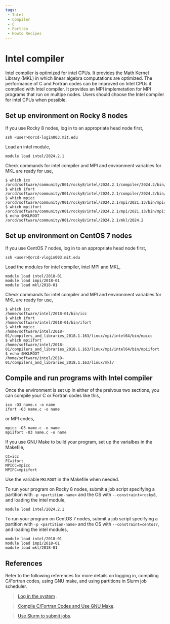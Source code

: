 ```yaml
---
tags:
 - Intel
 - Compiler
 - C
 - Fortran
 - Howto Recipes
---
```


# Intel compiler

Intel compiler is optimized for intel CPUs. It provides the Math Kernel Library (MKL) in which linear algebra computations are optimized. The performance of C and Fortran codes can be improved on Intel CPUs if compiled with Intel compiler. It provides an MPI implemetation for MPI programs that run on multipe nodes. Users should choose the Intel compiler for intel CPUs when possible. 


## Set up environment on Rocky 8 nodes

If you use Rocky 8 nodes, log in to an appropriate head node first,
```
ssh <user>@orcd-login003.mit.edu
```

Load an intel module,
```
module load intel/2024.2.1
```

Check commands for intel compiler and MPI and environment variables for MKL are ready for use,
```
$ which icx
/orcd/software/community/001/rocky8/intel/2024.2.1/compiler/2024.2/bin/icx
$ which ifort
/orcd/software/community/001/rocky8/intel/2024.2.1/compiler/2024.2/bin/ifort
$ which mpicc
/orcd/software/community/001/rocky8/intel/2024.2.1/mpi/2021.13/bin/mpicc
$ which mpiifort
/orcd/software/community/001/rocky8/intel/2024.2.1/mpi/2021.13/bin/mpiifort
$ echo $MKLROOT
/orcd/software/community/001/rocky8/intel/2024.2.1/mkl/2024.2
```


## Set up environment on CentOS 7 nodes

If you use CentOS 7 nodes, log in to an appropriate head node first,
```
ssh <user>@orcd-vlogin003.mit.edu
```

Load the modules for intel compiler, intel MPI and MKL,
```
module load intel/2018-01
module load impi/2018-01
module load mkl/2018-01 
```

Check commands for intel compiler and MPI and environment variables for MKL are ready for use,
```
$ which icc
/home/software/intel/2018-01/bin/icc
$ which ifort
/home/software/intel/2018-01/bin/ifort
$ which mpicc
/home/software/intel/2018-01/compilers_and_libraries_2018.1.163/linux/mpi/intel64/bin/mpicc
$ which mpiifort
/home/software/intel/2018-01/compilers_and_libraries_2018.1.163/linux/mpi/intel64/bin/mpiifort
$ echo $MKLROOT
/home/software/intel/2018-01/compilers_and_libraries_2018.1.163/linux/mkl/
```

## Compile and run programs with Intel compiler

Once the environment is set up in either of the preivous two sections, you can compile your C or Fortran codes like this,
```
icx -O3 name.c -o name
ifort -O3 name.c -o name
```
or MPI codes,
```
mpicc -O3 name.c -o name
mpiifort -O3 name.c -o name
```

If you use GNU Make to build your program, set up the varialbes in the Makefile, 
```
CC=icc
FC=ifort
MPICC=mpicc
MPIFC=mpiifort
```
Use the variable `MKLROOT` in the Makefile when needed.

To run your program on Rocky 8 nodes, submit a job script specifying a partition with `-p <partition-name>` and the OS with `--constraint=rocky8`, and loading the intel module,
```
module load intel/2024.2.1
``` 

To run your program on CentOS 7 nodes, submit a job script specifying a partition with `-p <partition-name>` and the OS with `--constraint=centos7`, and loading the intel modules,
```
module load intel/2018-01
module load impi/2018-01
module load mkl/2018-01 
``` 


## References

Refer to the following references for more details on logging in, compiling C/Fortran codes, using GNU make, and using partitions in Slurm job scheduler. 

> [Log in the system](https://orcd-docs.mit.edu/accessing-orcd/ssh-login/) . 

> [Compile C/Fortran Codes and Use GNU Make](https://orcd-docs.mit.edu/software/compile/). 

> [Use Slurm to submit jobs](https://orcd-docs.mit.edu/running-jobs/overview/). 
